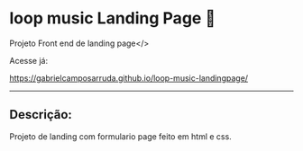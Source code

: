 # loop music Landing Page 🎵

Projeto Front end de landing page</>

Acesse já:

https://gabrielcamposarruda.github.io/loop-music-landingpage/

---------------------

## Descrição:

Projeto de landing com formulario page feito em html e css.

